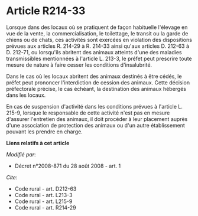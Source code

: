 # Article R214-33

Lorsque dans des locaux où se pratiquent de façon habituelle l'élevage en vue de la vente, la commercialisation, le
toilettage, le transit ou la garde de chiens ou de chats, ces activités sont exercées en violation des dispositions prévues
aux articles R. 214-29 à R. 214-33 ainsi qu'aux articles D. 212-63 à D. 212-71, ou lorsqu'ils abritent des animaux atteints
d'une des maladies transmissibles mentionnées à l'article L. 213-3, le préfet peut prescrire toute mesure de nature à faire
cesser les conditions d'insalubrité. 

Dans le cas où les locaux abritent des animaux destinés à être cédés, le préfet peut prononcer l'interdiction de cession des
animaux. Cette décision préfectorale précise, le cas échéant, la destination des animaux hébergés dans les locaux. 

En cas de suspension d'activité dans les conditions prévues à l'article L. 215-9, lorsque le responsable de cette activité
n'est pas en mesure d'assurer l'entretien des animaux, il doit procéder à leur placement auprès d'une association de
protection des animaux ou d'un autre établissement pouvant les prendre en charge.

**Liens relatifs à cet article**

_Modifié par_:

  - Décret n°2008-871 du 28 août 2008 - art. 1

_Cite_:

  - Code rural - art. D212-63
  - Code rural - art. L213-3
  - Code rural - art. L215-9
  - Code rural - art. R214-29
